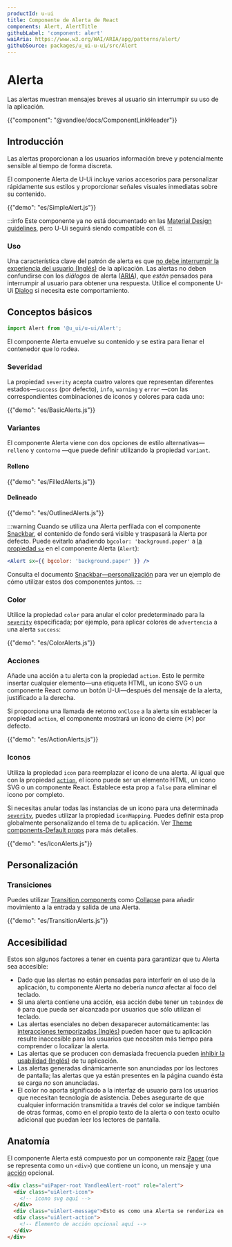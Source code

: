 ```yaml
---
productId: u-ui
title: Componente de Alerta de React
components: Alert, AlertTitle
githubLabel: 'component: alert'
waiAria: https://www.w3.org/WAI/ARIA/apg/patterns/alert/
githubSource: packages/u_ui-u-ui/src/Alert
---
```


# Alerta

<p class="description">Las alertas muestran mensajes breves al usuario sin interrumpir su uso de la aplicación.</p>

{{"component": "@vandlee/docs/ComponentLinkHeader"}}

## Introducción

Las alertas proporcionan a los usuarios información breve y potencialmente sensible al tiempo de forma discreta.

El componente Alerta de U-Ui incluye varios accesorios para personalizar rápidamente sus estilos y proporcionar señales visuales inmediatas sobre su contenido.

{{"demo": "es/SimpleAlert.js"}}

:::info
Este componente ya no está documentado en las [Material Design guidelines](https://m2.material.io/), pero U-Ui seguirá siendo compatible con él.
:::

### Uso

Una característica clave del patrón de alerta es que [no debe interrumpir la experiencia del usuario (Inglés)](https://www.w3.org/WAI/ARIA/apg/patterns/alert/) de la aplicación.
Las alertas no deben confundirse con los _diálogos_ de alerta ([ARIA](https://www.w3.org/WAI/ARIA/apg/patterns/alertdialog/)), que _están_ pensados para interrumpir al usuario para obtener una respuesta.
Utilice el componente U-Ui [Dialog](/u_ui/u-ui/react-dialog/) si necesita este comportamiento.

## Conceptos básicos

```jsx
import Alert from '@u_ui/u-ui/Alert';
```

El componente Alerta envuelve su contenido y se estira para llenar el contenedor que lo rodea.

### Severidad

La propiedad `severity` acepta cuatro valores que representan diferentes estados—`success` (por defecto), `info`, `warning` y `error` —con las correspondientes combinaciones de iconos y colores para cada uno:

{{"demo": "es/BasicAlerts.js"}}

### Variantes

El componente Alerta viene con dos opciones de estilo alternativas—`relleno` y `contorno` —que puede definir utilizando la propiedad `variant`.

#### Relleno

{{"demo": "es/FilledAlerts.js"}}

#### Delineado

{{"demo": "es/OutlinedAlerts.js"}}

:::warning
Cuando se utiliza una Alerta perfilada con el componente [Snackbar](/u_ui/u-ui/react-snackbar/), el contenido de fondo será visible y traspasará la Alerta por defecto.
Puede evitarlo añadiendo `bgcolor: 'background.paper'` a [la propiedad `sx`](/u_ui/u-ui/customization/how-to-customize/#the-sx-prop) en el componente Alerta (`Alert`):

```jsx
<Alert sx={{ bgcolor: 'background.paper' }} />
```

Consulta el documento [Snackbar—personalización](/u_ui/u-ui/react-snackbar/#personalización) para ver un ejemplo de cómo utilizar estos dos componentes juntos.
:::

### Color

Utilice la propiedad `color` para anular el color predeterminado para la [`severity`](#severidad) especificada; por ejemplo, para aplicar colores de `advertencia` a una alerta `success`:

{{"demo": "es/ColorAlerts.js"}}

### Acciones

Añade una acción a tu alerta con la propiedad `action`.
Esto le permite insertar cualquier elemento—una etiqueta HTML, un icono SVG o un componente React como un botón U-Ui—después del mensaje de la alerta, justificado a la derecha.

Si proporciona una llamada de retorno `onClose` a la alerta sin establecer la propiedad `action`, el componente mostrará un icono de cierre (&#x2715;) por defecto.

{{"demo": "es/ActionAlerts.js"}}

### Iconos

Utiliza la propiedad `icon` para reemplazar el icono de una alerta.
Al igual que con la propiedad [`action`](#acciones), el icono puede ser un elemento HTML, un icono SVG o un componente React.
Establece esta prop a `false` para eliminar el icono por completo.

Si necesitas anular todas las instancias de un icono para una determinada [`severity`](#severidad), puedes utilizar la propiedad `iconMapping`.
Puedes definir esta prop globalmente personalizando el tema de tu aplicación. Ver [Theme components-Default props](/u_ui/u-ui/customization/theme-components/#theme-default-props) para más detalles.

{{"demo": "es/IconAlerts.js"}}

## Personalización

### Transiciones

Puedes utilizar [Transition components](/u_ui/u-ui/transitions/) como [Collapse](/u_ui/u-ui/transitions/#collapse) para añadir movimiento a la entrada y salida de una Alerta.

{{"demo": "es/TransitionAlerts.js"}}


## Accesibilidad

Estos son algunos factores a tener en cuenta para garantizar que tu Alerta sea accesible:

- Dado que las alertas no están pensadas para interferir en el uso de la aplicación, tu componente Alerta no debería _nunca_ afectar al foco del teclado.
- Si una alerta contiene una acción, esa acción debe tener un `tabindex` de `0` para que pueda ser alcanzada por usuarios que sólo utilizan el teclado.
- Las alertas esenciales no deben desaparecer automáticamente: las [interacciones temporizadas (Inglés)](https://www.w3.org/TR/UNDERSTANDING-WCAG20/time-limits-no-exceptions.html) pueden hacer que tu aplicación resulte inaccesible para los usuarios que necesiten más tiempo para comprender o localizar la alerta.
- Las alertas que se producen con demasiada frecuencia pueden [inhibir la usabilidad (Inglés)](https://www.w3.org/TR/UNDERSTANDING-WCAG20/time-limits-postponed.html) de tu aplicación.
- Las alertas generadas dinámicamente son anunciadas por los lectores de pantalla; las alertas que ya están presentes en la página cuando ésta se carga _no_ son anunciadas.
- El color no aporta significado a la interfaz de usuario para los usuarios que necesitan tecnología de asistencia. Debes asegurarte de que cualquier información transmitida a través del color se indique también de otras formas, como en el propio texto de la alerta o con texto oculto adicional que puedan leer los lectores de pantalla.

## Anatomía

El componente Alerta está compuesto por un componente raíz [Paper](/u_ui/u-ui/react-paper) (que se representa como un `<div>`) que contiene un icono, un mensaje y una [acción](#acciones) opcional.

```html
<div class="uiPaper-root VandleeAlert-root" role="alert">
  <div class="uiAlert-icon">
    <!-- icono svg aquí -->
  </div>
  <div class="uiAlert-message">Esto es como una Alerta se renderiza en el DOM.</div>
  <div class="uiAlert-action">
    <!-- Elemento de acción opcional aquí -->
  </div>
</div>
```